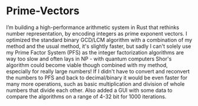 # Prime-Vectors
I’m building a high-performance arithmetic system in Rust that rethinks number representation, by encoding integers as prime exponent vectors.
I optimized the standard binary GCD/LCM algorithm with a combination of my method and the usual method, it's slightly faster, but sadly I can't solely use my Prime Factor System (PFS) as the integer factorization algorithms are way too slow and often lays in NP - with quantum computers Shor's algorithm could become viable though combined with my method, especially for really large numbers!
If I didn't have to convert and reconvert the numbers to PFS and back to decimal/binary it would be even faster for many more operations, such as basic multiplication and division of whole numbers that divide each other.
Also added a GUI with some data to compare the algorithms on a range of 4-32 bit for 1000 iterations.
